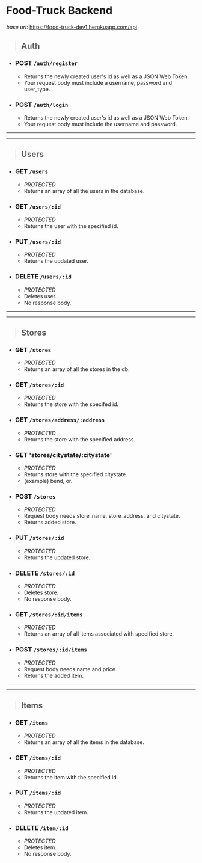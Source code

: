 # Food-Truck Backend

_base url_: https://food-truck-dev1.herokuapp.com/api

> ## Auth
  - ### **POST** `/auth/register`
    - Returns the newly created user's id as well as a JSON Web Token.
    - Your request body must include a username, password and user_type.

  - ### **POST** `/auth/login`
    - Returns the newly created user's id as well as a JSON Web Token.
    - Your request body must include the username and password.

--------
________

> ## Users

  - ### **GET** `/users`
    - *PROTECTED*
    - Returns an array of all the users in the database.
  
  - ### **GET** `/users/:id`
    - *PROTECTED*
    - Returns the user with the specified id.
    
  - ### **PUT** `/users/:id`
    - *PROTECTED*
    - Returns the updated user.
    
  - ### **DELETE** `/users/:id`
    - *PROTECTED*
    - Deletes user.
    - No response body.
    
--------
________

> ## Stores

  - ### **GET** `/stores`
    - *PROTECTED*
    - Returns an array of all the stores in the db.
    
  - ### **GET** `/stores/:id`
    - *PROTECTED*
    - Returns the store with the specifed id.
    
  - ### **GET** `/stores/address/:address`
    - *PROTECTED*
    - Returns the store with the specified address.
    
  - ### **GET** 'stores/citystate/:citystate'
    - *PROTECTED*
    - Returns store with the specified citystate.
    - (example) bend, or.
    
  - ### **POST** `/stores`
    - *PROTECTED*
    - Request body needs store_name, store_address, and citystate.
    - Returns added store.
    
  - ### **PUT** `/stores/:id`
    - *PROTECTED*
    - Returns the updated store.
    
  - ### **DELETE** `/stores/:id`
    - *PROTECTED*
    - Deletes store.
    - No response body.

  - ### **GET** `/stores/:id/items`
    - *PROTECTED*
    - Returns an array of all items associated with specified store.
    
  - ### **POST** `/stores/:id/items`
    - *PROTECTED*
    - Request body needs name and price.
    - Returns the added item.
    
--------
________

> ## Items

  - ### **GET** `/items`
    - *PROTECTED*
    - Returns an array of all the items in the database.
  
  - ### **GET** `/items/:id`
    - *PROTECTED*
    - Returns the item with the specified id.
    
  - ### **PUT** `/items/:id`
    - *PROTECTED*
    - Returns the updated item.
    
  - ### **DELETE** `/item/:id`
    - *PROTECTED*
    - Deletes item.
    - No response body.




